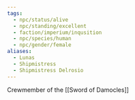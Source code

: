 ```yaml
---
tags:
  - npc/status/alive
  - npc/standing/excellent
  - faction/imperium/inqusition
  - npc/species/human
  - npc/gender/female
aliases:
  - Lunas
  - Shipmistress
  - Shipmistress Delrosio
---
```

Crewmember of the [[Sword of Damocles]]